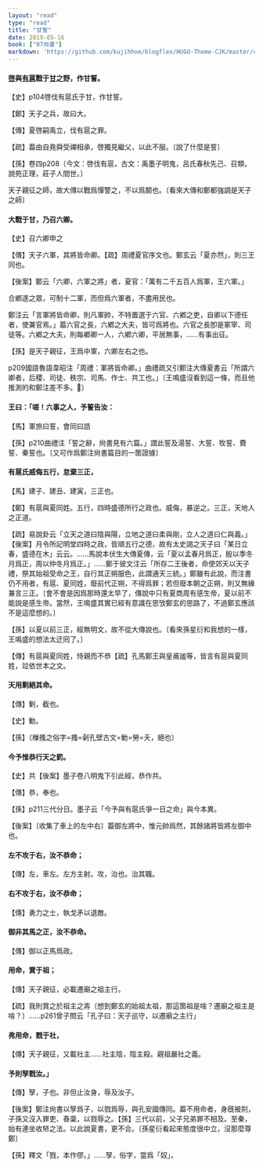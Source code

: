 ```yaml
---
layout: "read"
type: "read"
title: "甘誓"
date: 2019-05-16
book: ["07尙書"]
markdown: 'https://github.com/kujihhoe/blogflex/HUGO-Theme-CJK/master/content/read/07-尙書/007-甘誓.md'
---
```


#### <u>啓</u>與<u>有扈</u>戰于<u>甘</u>之野，作<v>甘誓</v>。

【史】p104啓伐有扈氏于甘，作<v>甘誓</v>。

【鄭】天子之兵，故曰大。

【傳】夏啓嗣禹立，伐有扈之罪。

【疏】葢由自堯舜受禪相承，啓獨見繼父，以此不服。〔說了什麼是誓〕

【孫】卷四p208〔今文：啓伐有扈，古文：禹<n><v>墨子</v><v>明鬼</v>，<v>呂氏春秋</v><v>先己</v>、<v>召類</v>，<v>說苑</v><v>正理</v>，<v>莊子</v><v>人間世</v></n>。〕

天子親征之師，故大傳以戰爲憚警之，不以爲鬭也。〔看來<v>大傳</v>和鄭都強調是天子之師〕

#### 大戰于甘，乃召六卿。

【史】召六卿申之

【傳】天子六軍，其將皆命卿。【疏】<v>周禮</v><v>夏官序</v>文也。鄭玄云「夏亦然」，則三王同也。

【後案】鄭云「六卿，六軍之將」者，夏官：「萬有二千五百人爲軍，王六軍。」

合鄕遂之眾，可制十二軍，而但爲六軍者，不盡用民也。

鄭注云「言軍將皆命卿，則凡軍帥，不特置選于六官、六鄕之吏，自卿以下德任者，使兼官焉。」葢六官之長，六鄕之大夫，皆可爲將也。六官之長卽是冢宰、司徒等。六鄕之大夫，則每鄕卿一人，六鄕六卿，平居無事，……有事出征。

【孫】是天子親征，王爲中軍，六卿左右之也。

p209<n><v>國語</v><v>魯語</v>韋昭注</n>「周禮：軍將皆命卿。」<v>曲禮疏</v>又引鄭注<v>大傳</v><v>夏書</v>云「所謂六卿者，后稷、司徒、秩宗、司馬、作士、共工也。」〔王鳴盛沒看到這一條，而且他推測的和鄭注差不多。〕

#### 王曰：「嗟！六事之人，予誓告汝：

【馬】軍旅曰誓，會同曰誥

【孫】p210<n><v>曲禮</v>注</n>「誓之辭，尙書見有六篇。」謂此誓及湯誓、大誓、牧誓、費誓、秦誓也。〔又可作爲鄭注尙書篇目的一箇證據〕

#### 有扈氏威侮五行，怠棄三正，

【馬】建子、建丑、建寅，三正也。

【鄭】有扈與夏同姓。五行，四時盛德所行之政也。威侮，暴逆之。三正，天地人之正道。

【疏】<v>易</v><v>說卦</v>云「立天之道曰陰與陽，立地之道曰柔與剛，立人之道曰仁與義。」【後案】<v>月令</v>所記明堂四時之政，皆順五行之德，故有太史謁之天子曰「某日立春，盛德在木」云云。……馬說本伏生<v>大傳</v><v>夏傳</v>，云「夏以孟春月爲正，殷以季冬月爲正，周以仲冬月爲正。」……鄭于彼文注云「所存二王後者，命使郊天以天子禮，祭其始祖受命之王，自行其正朔服色，此謂通天三統。」鄭雖有此說，而注<v>書</v>仍不用者，有扈、夏同姓，廢前代正朔，不得爲罪；若但廢本朝之正朔，則又無緣兼言三正。〔會不會是因爲那時還太早了，傳說中只有夏商周有感生帝，夏以前不能說是感生帝。當然，王鳴盛其實已經有意識在思攷鄭玄的思路了，不過鄭玄應該不是這麼想的。〕

【孫】以夏以前三正，經無明文，故不從大傳說也。〔看來孫星衍和我想的一樣，王鳴盛的想法太迂囘了。〕

【傳】有扈與夏同姓，恃親而不恭【疏】孔馬鄭王與皇甫謐等，皆言有扈與夏同姓，竝依世本之文。                                                                                                                                                                                                                                                                                                                                     

#### 天用剿絕其命。

【傳】剿，截也。

【史】勦。

【孫】〔樔<n>搔之俗字</n>=搔=劋<n>孔壁古文</n>=勦=勞=夭，絕也〕

#### 今予惟恭行天之罰。

【史】共【後案】<v>墨子</v>卷八<v>明鬼下</v>引此經，恭作共。

【傳】恭，奉也。

【孫】p211三代分日。<v>墨子</v>云「今予與有扈氏爭一日之命」與今本異。

【後案】〔收集了車上的左中右〕葢御左將中，惟元帥爲然，其餘諸將皆將左御中也。

#### 左不攻于右，汝不恭命；

【傳】左，車左。左方主射。攻，治也。治其職。

#### 右不攻于右，汝不恭命；

【傳】勇力之士，執戈矛以退敵。

#### 御非其馬之正，汝不恭命。

【傳】御以正馬爲政。

#### 用命，賞于祖；

【傳】天子親征，必載遷廟之祖主行。

【疏】我則賞之於祖主之歬〔想到鄭玄的始祖太祖，那這箇祖是啥？遷廟之祖主是啥？〕……p261曾子問云「孔子曰：天子巡守，以遷廟之主行」

#### 弗用命，戮于社，

【傳】天子親征，又載社主……社主陰，陰主殺。親祖嚴社之義。

#### 予則孥戮汝。」

【傳】孥，子也。非但止汝身，辱及汝子。

【後案】鄭注尙書以孥爲子，以戮爲辱，與孔安國傳同。葢不用命者，身旣被㓝，子孫又沒入罪吏、舂稾，以戮辱之。【孫】三代以前，父子兄弟罪不相及。至秦，始有連坐收帑之法。以此說夏書，更不合。〔孫星衍看起來態度很中立，沒那麼尊鄭〕

【孫】<v>釋文</v>「戮，本作僇。」……孥，俗字，當爲「奴」。
